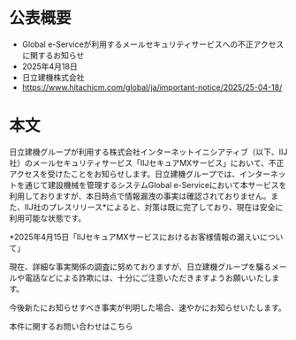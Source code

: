 # 公表概要
- Global e-Serviceが利用するメールセキュリティサービスへの不正アクセスに関するお知らせ
- 2025年4月18日
- 日立建機株式会社
- https://www.hitachicm.com/global/ja/important-notice/2025/25-04-18/

# 本文
日立建機グループが利用する株式会社インターネットイニシアティブ（以下、IIJ社）のメールセキュリティサービス「IIJセキュアMXサービス」において、不正アクセスを受けたことをお知らせします。日立建機グループでは、インターネットを通じて建設機械を管理するシステムGlobal e-Serviceにおいて本サービスを利用しておりますが、本日時点で情報漏洩の事実は確認されておりません。また、IIJ社のプレスリリース*によると、対策は既に完了しており、現在は安全に利用可能な状態です。

*2025年4月15日「IIJセキュアMXサービスにおけるお客様情報の漏えいについて」

現在、詳細な事実関係の調査に努めておりますが、日立建機グループを騙るメールや電話などによる詐欺には、十分にご注意いただきますようお願いいたします。

今後新たにお知らせすべき事実が判明した場合、速やかにお知らせいたします。

本件に関するお問い合わせはこちら
